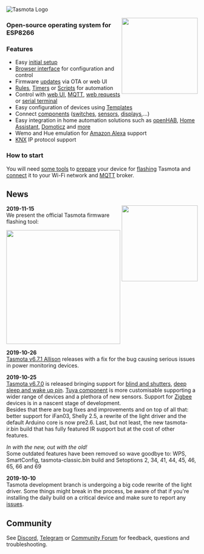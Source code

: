 <img src="https://raw.githubusercontent.com/arendst/Tasmota/development/tools/logo/TASMOTA_FullLogo_Vector.svg" alt="Tasmota Logo"></img>

<img src="https://user-images.githubusercontent.com/5904370/55973675-661c1400-5c86-11e9-8453-0082bfcd61b6.png" width="200" align="right"> </img>
### Open-source operating system for ESP8266

### Features
- Easy [initial setup](initial-configuration)
- [Browser interface](webui) for configuration and control
- Firmware [updates](Upgrading) via OTA or web UI
- [Rules](Rules), [Timers](commands#Timers) or [Scripts](scripting-language) for automation
- Control with [web UI](commands#console-in-web-ui), [MQTT](MQTT), [web requests](commands#web) or [serial terminal](commands#serial)
- Easy configuration of devices using [Templates](Templates)
- Connect [components](components) ([switches](Buttons-and-Switches), [sensors](Peripherals), [displays](displays),...)
- Easy integration in home automation solutions such as [openHAB](https://www.openhab.org/), [Home Assistant](https://www.home-assistant.io/), [Domoticz](http://www.domoticz.com/) and [more](Integrations)
- Wemo and Hue emulation for [Amazon Alexa](Alexa) support
- [KNX](KNX-features) IP protocol support

### How to start
You will need [some tools](Prerequisites) to [prepare](Hardware-preparation) your device for [flashing](Flashing) Tasmota and [connect](initial-configuration) it to your Wi-Fi network and [MQTT](MQTT) broker.

## News
<img src="https://user-images.githubusercontent.com/5904370/55974399-d4ada180-5c87-11e9-99cc-316220bf5e95.png" align="right" width=200></img>

**2019-11-15**   
We present the official Tasmota firmware flashing tool:  
   
[<img src="https://raw.githubusercontent.com/tasmota/tasmota-pyflasher/v1/images/splash.png" width=300></img>](https://github.com/tasmota/tasmota-pyflasher) 

**2019-10-26**    
[Tasmota v6.7.1 Allison](../releases/tag/v6.7.1) releases with a fix for the bug causing serious issues in power monitoring devices. 

**2019-10-25**    
[Tasmota v6.7.0](../releases/tag/v6.7.0) is released bringing support for [blind and shutters](Commands#blinds-shutters-and-roller-shades), [deep sleep and wake up pin](DeepSleep). [Tuya component](tuyamcu) is more customisable supporting a wider range of devices and a plethora of new sensors. Support for [Zigbee](https://github.com/arendst/Tasmota/wiki/Zigbee) devices is in a nascent stage of development.    
Besides that there are bug fixes and improvements and on top of all that: better support for iFan03, Shelly 2.5, a rewrite of the light driver and the default Arduino core is now pre2.6. Last, but not least, the new tasmota-ir.bin build that has fully featured IR support but at the cost of other features.

_In with the new, out with the old!_    
Some outdated features have been removed so wave goodbye to: WPS, SmartConfig, tasmota-classic.bin build and Setoptions 2, 34, 41, 44, 45, 46, 65, 66 and 69

**2019-10-10**    
Tasmota development branch is undergoing a big code rewrite of the light driver. Some things might break in the process, be aware of that if you're installing the daily build on a critical device and make sure to report any [issues](https://github.com/arendst/Tasmota/issues).

## Community
See [Discord](https://discord.gg/Ks2Kzd4), [Telegram](https://t.me/tasmota) or [Community Forum](https://groups.google.com/d/forum/sonoffusers) for feedback, questions and troubleshooting.